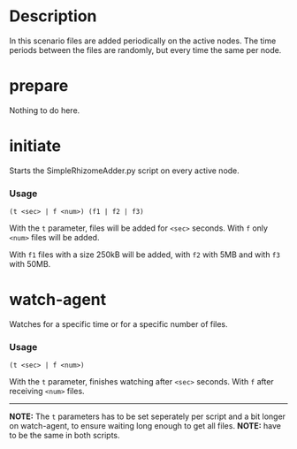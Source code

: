 # Description
In this scenario files are added periodically on the active nodes. The time periods between the files are randomly, but every time the same per node.

# prepare
Nothing to do here.

# initiate
Starts the SimpleRhizomeAdder.py script on every active node.

### Usage
```
(t <sec> | f <num>) (f1 | f2 | f3)
```
With the `t` parameter, files will be added for `<sec>` seconds. With `f` only `<num>` files will be added.

With `f1` files with a size 250kB will be added, with `f2` with 5MB and with `f3` with 50MB.

# watch-agent
Watches for a specific time or for a specific number of files.

### Usage
```
(t <sec> | f <num>)
```
With the `t` parameter, finishes watching after `<sec>` seconds. With `f` after receiving `<num>` files.

---


**NOTE:** The `t` parameters has to be set seperately per script and a bit longer on watch-agent, to ensure waiting long enough to get all files.
**NOTE:** <num> have to be the same in both scripts.